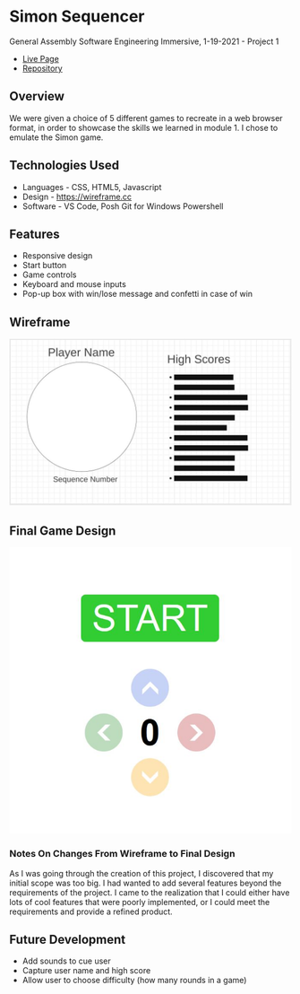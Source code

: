 # Simon Sequencer
General Assembly Software Engineering Immersive, 1-19-2021 - Project 1
* [Live Page](https://corwindickey.github.io/simon_sequencer/)
* [Repository](https://github.com/CorwinDickey/CorwinDickey.github.io/tree/main/simon_sequencer)

## Overview
We were given a choice of 5 different games to recreate in a web browser format, in order to showcase the skills we learned in module 1. I chose to emulate the Simon game.

## Technologies Used
* Languages - CSS, HTML5, Javascript
* Design - https://wireframe.cc
* Software - VS Code, Posh Git for Windows Powershell

## Features
* Responsive design
* Start button
* Game controls
* Keyboard and mouse inputs
* Pop-up box with win/lose message and confetti in case of win

## Wireframe
![project wireframe](https://github.com/CorwinDickey/CorwinDickey.github.io/blob/main/simon_sequencer/img/wireframe.JPG)

## Final Game Design
![final game design](https://github.com/CorwinDickey/CorwinDickey.github.io/blob/main/simon_sequencer/img/final-product.JPG)

### Notes On Changes From Wireframe to Final Design
As I was going through the creation of this project, I discovered that my initial scope was too big. I had wanted to add several features beyond the requirements of the project. I came to the realization that I could either have lots of cool features that were poorly implemented, or I could meet the requirements and provide a refined product.

## Future Development
* Add sounds to cue user
* Capture user name and high score
* Allow user to choose difficulty (how many rounds in a game)